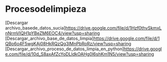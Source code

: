# Procesodelimpieza
[Descargar archivo_basede_datos_sucia]https://drive.google.com/file/d/1Hzf0thvSkmxLnNrmVIQH1pYBeZM6EOC4/view?usp=sharing
[Descargar_archivo_base_de_datos_limpia]https://drive.google.com/file/d/1QBo6o4F5wgKAj08HkRQzQg3lMnPbRoRz/view?usp=sharing
[Descargar_archivo_proceso_de_datos_limpia_en_python]https://drive.google.com/file/d/10d_S8axAfZcYoDLldkOAHg0l6shKm1N5/view?usp=sharing
